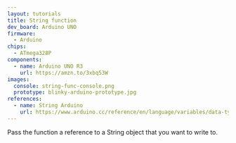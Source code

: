 ```yaml
---
layout: tutorials
title: String function
dev_board: Arduino UNO
firmware:
  - Arduino
chips:
  - ATmega328P
components:
  - name: Arduino UNO R3
    url: https://amzn.to/3xbq53W
images:
  console: string-func-console.png
  prototype: blinky-arduino-prototype.jpg
references:
  - name: String Arduino
    url: https://www.arduino.cc/reference/en/language/variables/data-types/stringobject/
---
```


Pass the function a reference to a String object that you want to write to.
